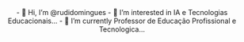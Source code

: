<div align="center">
- 👋 Hi, I’m @rudidomingues                    
- 👀 I’m interested in  IA e Tecnologias Educacionais...  
- 🌱 I’m currently  Professor de Educação Profissional e Tecnologica... 
</div>
<!---
rudidomingues/rudidomingues is a ✨ special ✨ repository because its `README.md` (this file) appears on your GitHub profile.
You can click the Preview link to take a look at your changes.
--->
